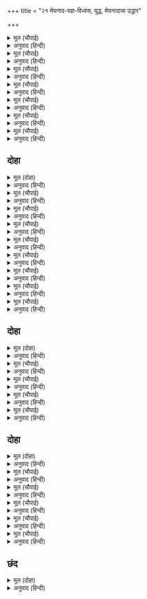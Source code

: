 +++
title = "२१ मेघनाद-यज्ञ-विध्वंस, युद्ध, मेघनादाचा उद्धार"

+++


<details><summary>मूल (चौपाई)</summary>

मेघनाद कै मुरछा जागी।  
पितहि बिलोकि लाज अति लागी॥  
तुरत गयउ गिरिबर कंदरा।  
करौं अजय मख अस मन धरा॥
</details>

<details><summary>अनुवाद (हिन्दी)</summary>

मेघनादाची मूर्च्छा दूर झाली, तेव्हा पित्याला पाहून तो फारच ओशाळला. तो म्हणाला, ‘मी अजेय होण्यासाठी यज्ञ करतो.’ असा निश्चय करून तो त्वरित श्रेष्ठ पर्वताच्या गुहेत गेला.॥ १॥
</details>

<details><summary>मूल (चौपाई)</summary>

इहाँ बिभीषन मंत्र बिचारा।  
सुनहु नाथ बल अतुल उदारा॥  
मेघनाद मख करइ अपावन।  
खल मायावी देव सतावन॥
</details>

<details><summary>अनुवाद (हिन्दी)</summary>

इकडे बिभीषणाने विचार करून श्रीरामांना सांगितले, ‘हे अतुलनीय बलवान उदार प्रभो, देवांना सतावणारा दुष्ट व मायावी मेघनाद तामसी यज्ञ करीत आहे.॥ २॥
</details>

<details><summary>मूल (चौपाई)</summary>

जौं प्रभु सिद्ध होइ सो पाइहि।  
नाथ बेगि पुनि जीति न जाइहि॥  
सुनि रघुपति अतिसय सुख माना।  
बोले अंगदादि कपि नाना॥
</details>

<details><summary>अनुवाद (हिन्दी)</summary>

हे प्रभो, जर हा यज्ञ पूर्ण झाला, तर हे नाथ, मग मेघनादाला लवकर जिंकणे शक्य होणार नाही.’ हे ऐकून श्रीरघुनाथांना खूप बरे वाटले आणि अंगदादी बऱ्याच वानरांना बोलावून त्यांनी सांगितले,॥ ३॥
</details>

<details><summary>मूल (चौपाई)</summary>

लछिमन संग जाहु सब भाई।  
करहु बिधंस जग्य कर जाई॥  
तुम्ह लछिमन मारेहु रन ओही।  
देखि सभय सुर दुख अति मोही॥
</details>

<details><summary>अनुवाद (हिन्दी)</summary>

‘हे बंधूंनो, सर्वजण लक्ष्मणासोबत जा आणि यज्ञाचा विध्वंस करा. हे लक्ष्मणा, संग्रामामध्ये तू त्याला मारून टाक. देव भयभीत झाल्याचे पाहून मला फार वाईट वाटते.॥ ४॥
</details>

<details><summary>मूल (चौपाई)</summary>

मारेहु तेहि बल बुद्धि उपाई।  
जेहिं छीजै निसिचर सुनु भाई॥  
जामवंत सुग्रीव बिभीषन।  
सेन समेत रहेहु तीनिउ जन॥
</details>

<details><summary>अनुवाद (हिन्दी)</summary>

हे बंधू, त्याला बलाने व युक्तीने मार. त्यामुळेच त्या निशाचराचा नाश होईल. हे जांबवाना, सुग्रीवा, बिभीषणा, तुम्ही तिघेजण सेनेसह त्याच्याबरोबर राहा.’॥ ५॥
</details>

<details><summary>मूल (चौपाई)</summary>

जब रघुबीर दीन्हि अनुसासन।  
कटि निषंग कसि साजि सरासन॥  
प्रभु प्रताप उर धरि रनधीरा।  
बोले घन इव गिरा गँभीरा॥
</details>

<details><summary>अनुवाद (हिन्दी)</summary>

अशा प्रकारे जेव्हा रघुनाथांनी आज्ञा केली, तेव्हा कमरेला भाता बांधून आणि धनुष्य सज्ज करून रणधीर लक्ष्मण प्रभूंचा प्रताप हृदयी धरून मेघासारख्या गंभीर वाणीने म्हणाला,॥ ६॥
</details>

<details><summary>मूल (चौपाई)</summary>

जौं तेहि आजु बधें बिनु आवौं।  
तौ रघुपति सेवक न कहावौं॥  
जौं सत संकर करहिं सहाई।  
तदपि हतउँ रघुबीर दोहाई॥
</details>

<details><summary>अनुवाद (हिन्दी)</summary>

‘जर मी आज त्याला न मारता परत आलो, तर श्रीरघुनाथांचा सेवक म्हणविणार नाही. जरी शेकडो शंकरसुद्धा त्याच्या मदतीला आले, तरीही श्रीरामांची शपथ आहे की, आज मी त्याला मारीनच.’॥ ७॥
</details>

## दोहा


<details><summary>मूल (दोहा)</summary>

रघुपति चरन नाइ सिरु चलेउ तुरंत अनंत।  
अंगद नील मयंद नल संग सुभट हनुमंत॥ ७५॥
</details>

<details><summary>अनुवाद (हिन्दी)</summary>

श्रीरघुनाथांच्या चरणी नतमस्तक होऊन लक्ष्मण त्वरित निघाला. त्याच्याबरोबर अंगद, नल, नील, मैंद, हनुमान इत्यादी उत्तम योद्धे निघाले.॥ ७५॥
</details>

<details><summary>मूल (चौपाई)</summary>

जाइ कपिन्ह सो देखा बैसा।  
आहुति देत रुधिर अरु भैंसा॥  
कीन्ह कपिन्ह सब जग्य बिधंसा।  
जब न उठइ तब करहिं प्रसंसा॥
</details>

<details><summary>अनुवाद (हिन्दी)</summary>

वानरांनी जाऊन पाहिले की, मेघनाद बसून रक्त व रेडॺांची आहुती देत आहे. वानरांनी यज्ञाचा पूर्ण विध्वंस करून टाकला. तरीही जेव्हा तो उठला नाही, तेव्हा ते त्याची वक्रोक्ति पूर्ण प्रशंसा करू लागले.॥ १॥
</details>

<details><summary>मूल (चौपाई)</summary>

तदपि न उठइ धरेन्हि कच जाई।  
लातन्हि हति हति चले पराई॥  
लै त्रिसूल धावा कपि भागे।  
आए जहँ रामानुज आगे॥
</details>

<details><summary>अनुवाद (हिन्दी)</summary>

तरीही तो उठला नाही, तेव्हा त्यांनी त्याचे केस पकडले आणि त्याला लाथांनी बदडून ते पळून गेले. तेव्हा तो त्रिशूळ घेऊन धावला. वानर पळाले, ते लक्ष्मणा जवळ आले.॥ २॥
</details>

<details><summary>मूल (चौपाई)</summary>

आवा परम क्रोध कर मारा।  
गर्ज घोर रव बारहिं बारा॥  
कोपि मरुतसुत अंगद धाए।  
हति त्रिसूल उर धरनि गिराए॥
</details>

<details><summary>अनुवाद (हिन्दी)</summary>

तो अत्यंत क्रोधाने आला व वारंवार भयंकर गर्जना करू लागला. हनुमान आणि अंगद रागाने धावून गेले. मेघनादाने दोघांच्या छातीत त्रिशूळ मारून त्यांना जमिनीवर पाडले.॥ ३॥
</details>

<details><summary>मूल (चौपाई)</summary>

प्रभु कहँ छाँड़ेसि सूल प्रचंडा।  
सर हति कृत अनंत जुग खंडा॥  
उठि बहोरि मारुति जुबराजा।  
हतहिं कोपि तेहि घाउ न बाजा॥
</details>

<details><summary>अनुवाद (हिन्दी)</summary>

मग त्याने लक्ष्मणावर प्रचंड त्रिशूळ फेकला. लक्ष्मणाने बाण मारून त्रिशूळाचे दोन तुकडे करून टाकले. हनुमान व अंगद पुन्हा उठले व त्याला मारू लागले, परंतु त्याला काही लागले नाही.॥ ४॥
</details>

<details><summary>मूल (चौपाई)</summary>

फिरे बीर रिपु मरइ न मारा।  
तब धावा करि घोर चिकारा॥  
आवत देखि क्रुद्ध जनु काला।  
लछिमन छाड़े बिसिख कराला॥
</details>

<details><summary>अनुवाद (हिन्दी)</summary>

शत्रू मेघनाद हा मारूनही मरत नाही, हे पाहून वीर परतू लागले, तेव्हा तो प्रचंड चीत्कार करून धावला. क्रुद्ध काळाप्रमाणे तो येत आहे, असे पाहून लक्ष्मणाने भयंकर बाण मारले.॥ ५॥
</details>

<details><summary>मूल (चौपाई)</summary>

देखेसि आवत पबि सम बाना।  
तुरत भयउ खल अंतरधाना॥  
बिबिध बेष धरि करइ लराई।  
कबहुँक प्रगट कबहुँ दुरि जाई॥
</details>

<details><summary>अनुवाद (हिन्दी)</summary>

वज्रासारखे बाण येताना पाहून तो दुष्ट लगेच अदृश्य झाला आणि नंतर वेगवेगळी रूपे घेऊन युद्ध करू लागला. कधी तो प्रकट होई, तर कधी लपून जाई.॥ ६॥
</details>

<details><summary>मूल (चौपाई)</summary>

देखि अजय रिपु डरपे कीसा।  
परम क्रुद्ध तब भयउ अहीसा॥  
लछिमन मन अस मंत्र दृढ़ावा।  
एहि पापिहि मैं बहुत खेलावा॥
</details>

<details><summary>अनुवाद (हिन्दी)</summary>

शत्रू पराजित होत नाही, असे पाहून वानर घाबरले. तेव्हा लक्ष्मण अत्यंत क्रुद्ध झाला. लक्ष्मणाने मनात पक्का निश्चय केला की, आता या पाप्याशी खेळ फार झाला. आता याला संपविले पाहिजे.॥ ७॥
</details>

<details><summary>मूल (चौपाई)</summary>

सुमिरि कोसलाधीस प्रतापा।  
सर संधान कीन्ह करि दापा॥  
छाड़ा बान माझ उर लागा।  
मरती बार कपटु सब त्यागा॥
</details>

<details><summary>अनुवाद (हिन्दी)</summary>

कोसलपती श्रीरामांचे स्मरण करून लक्ष्मणाने वीरोचित गर्वाने बाण लावला. बाण सुटताच त्याच्या छातीत मधोमध लागला. मरताना त्याने सर्व माया सोडून दिल्या.॥ ८॥
</details>

## दोहा


<details><summary>मूल (दोहा)</summary>

रामानुज कहँ रामु कहँ अस कहि छाँड़ेसि प्रान।  
धन्य धन्य तव जननी कह अंगद हनुमान॥ ७६॥
</details>

<details><summary>अनुवाद (हिन्दी)</summary>

‘रामाचा धाकटा भाऊ लक्ष्मण कुठे आहे? राम कुठे आहे?’ असे म्हणत त्याने प्राण सोडले. त्याला अंगद व हनुमान, ‘तुझी माता धन्य आहे, धन्य आहे,’ कारण मरताना तू श्रीराम-लक्ष्मणांचे स्मरण केलेस, असे म्हणू लागले.॥ ७६॥
</details>

<details><summary>मूल (चौपाई)</summary>

बिनु प्रयास हनुमान उठायो।  
लंका द्वार राखि पुनि आयो॥  
तासु मरन सुनि सुर गंधर्बा।  
चढ़ि बिमान आए नभ सर्बा॥
</details>

<details><summary>अनुवाद (हिन्दी)</summary>

हनुमानाने सहजपणे त्याला उचलले व लंकेच्या दारावर त्याला ठेवून तो परत आला. त्याच्या मृत्यूची वार्ता ऐकून देव, गंधर्व इत्यादी सर्वजण विमानात बसून आकाशात जमले.॥ १॥
</details>

<details><summary>मूल (चौपाई)</summary>

बरषि सुमन दुंदुभीं बजावहिं।  
श्रीरघुनाथ बिमल जसु गावहिं॥  
जय अनंत जय जगदाधारा।  
तुम्ह प्रभु सब देवन्हि निस्तारा॥
</details>

<details><summary>अनुवाद (हिन्दी)</summary>

ते फुले उधळून नगारे वाजवत होते आणि श्रीरामांची निर्मल कीर्ती गात होते. ‘हे अनंता, तुझा विजय असो. हे जगदाधारा, तुझा विजय असो. हे प्रभो, तुम्ही सर्व देवांना संकटातून मुक्त केले.’॥ २॥
</details>

<details><summary>मूल (चौपाई)</summary>

अस्तुति करि सुर सिद्ध सिधाए।  
लछिमन कृपासिंधु पहिं आए॥  
सुत बध सुना दसानन जबहीं।  
मुरुछित भयउ परेउ महि तबहीं॥
</details>

<details><summary>अनुवाद (हिन्दी)</summary>

देव व सिद्ध स्तुती करून निघून गेले. मग कृपासागर श्रीरामांजवळ लक्ष्मण आला. इकडे रावणाने पुत्र-वधाची वार्ता ऐकताच तो मूर्च्छित होऊन जमिनीवर पडला.॥ ३॥
</details>

<details><summary>मूल (चौपाई)</summary>

मंदोदरी रुदन कर भारी।  
उर ताड़न बहु भाँति पुकारी॥  
नगर लोग सब ब्याकुल सोचा।  
सकल कहहिं दसकंधर पोचा॥
</details>

<details><summary>अनुवाद (हिन्दी)</summary>

मंदोदरी छाती बडवून घेत आणि अनेक प्रकारे हाका मारत मोठा विलाप करू लागली. नगरातील सर्व राक्षस शोकाने व्याकूळ झाले. सर्वजण रावणाला नावे ठेवू लागले.॥ ४॥
</details>

## दोहा


<details><summary>मूल (दोहा)</summary>

तब दसकंठ बिबिधि बिधि समुझाईं सब नारि।  
नस्वर रूप जगत सब देखहु हृदयँ बिचारि॥ ७७॥
</details>

<details><summary>अनुवाद (हिन्दी)</summary>

तेव्हा रावणाने सर्व स्त्रियांना अनेक तऱ्हेने समजावले की, ‘संपूर्ण जगाचे हे दृश्य रूप नाशवान आहे. मनात विचार करून बघा.’॥ ७७॥
</details>

<details><summary>मूल (चौपाई)</summary>

तिन्हहि ग्यान उपदेसा रावन।  
आपुन मंद कथा सुभ पावन॥  
पर उपदेस कुसल बहुतेरे।  
जे आचरहिं ते नर न घनेरे॥
</details>

<details><summary>अनुवाद (हिन्दी)</summary>

रावणाने त्यांना ज्ञानाचा उपदेश केला. तो स्वतः नीच होता, परंतु त्याचे बोलणे शुभ व पवित्र होते. दुसऱ्याला उपदेश देण्यात लोक पटाईत असतात. पण उपदेशाप्रमाणे आचरणही करणारे लोक कमी असतात.॥ १॥
</details>

<details><summary>मूल (चौपाई)</summary>

निसा सिरानि भयउ भिनुसारा।  
लगे भालु कपि चारिहुँ द्वारा॥  
सुभट बोलाइ दसानन बोला।  
रन सन्मुख जा कर मन डोला॥
</details>

<details><summary>अनुवाद (हिन्दी)</summary>

रात्र गेली, सकाळ झाली. अस्वले-वानर चारी दरवाजांवर जाऊन ठाकले. योद्ध्यांना बोलावून रावण म्हणाला, ‘लढाईमध्ये शत्रूसमोर ज्याचे मन धास्तावत असेल,॥ २॥
</details>

<details><summary>मूल (चौपाई)</summary>

सो अबहीं बरु जाउ पराई।  
संजुग बिमुख भएँ न भलाई॥  
निज भुज बल मैं बयरु बढ़ावा।  
देहउँ उतरु जो रिपु चढ़ि आवा॥
</details>

<details><summary>अनुवाद (हिन्दी)</summary>

त्याने आताच पळून जावे, हे बरे. युद्धात जाऊन पळून जाण्यात शहाणपणा नाही. मी आपल्या भुजांच्या बळावर वैर वाढविले आहे. जो शत्रू चाल करून आला आहे, त्याला मी उत्तर देईन.’॥ ३॥
</details>

<details><summary>मूल (चौपाई)</summary>

अस कहि मरुत बेग रथ साजा।  
बाजे सकल जुझाऊ बाजा॥  
चले बीर सब अतुलित बली।  
जनु कज्जल कै आँधी चली॥
</details>

<details><summary>अनुवाद (हिन्दी)</summary>

असे म्हणून वायुगतीने चालणारा रथ त्याने सज्ज करविला. युद्धाचे नगारे वाजू लागले. सर्व अतुलनीय बलवान वीर काजळाच्या वावटळीप्रमाणे निघाले.॥ ४॥
</details>

<details><summary>मूल (चौपाई)</summary>

असगुन अमित होहिं तेहि काला।  
गनइ न भुज बल गर्ब बिसाला॥
</details>

<details><summary>अनुवाद (हिन्दी)</summary>

त्या प्रसंगी असंख्य अपशकुन होऊ लागले. परंतु आपल्या भुजांच्या बळाचा मोठा गर्व असल्यामुळे रावणाने तिकडे लक्ष दिले नाही.॥ ५॥
</details>

## छंद


<details><summary>मूल (दोहा)</summary>

अति गर्ब गनइ न सगुन असगुन स्रवहिं आयुध हाथ ते।  
भट गिरत रथ ते बाजि गज चिक्करत भाजहिं साथ ते॥  
गोमाय गीध कराल खर रव स्वान बोलहिं अति घने।  
जनु कालदूत उलूक बोलहिं बचन परम भयावने॥
</details>

<details><summary>अनुवाद (हिन्दी)</summary>

अत्यंत गर्वामुळे शकुन-अपशकुनाचा विचार त्याला नव्हता. हातातून शस्त्रे खाली पडत होती. योद्धे रथांतून खाली पडत होते. घोडे, हत्ती हे बाजूला जाऊन चीत्कार करीत पळून जात होते. कोल्हे, गिधाडे, कावळे आणि गाढवे ओरडत होती. बरीच कुत्री जोरजोराने भुंकत होती. काळाचे दूत असल्याप्रमाणे घुबडे फार भयानक आवाज काढीत होती.
</details>
